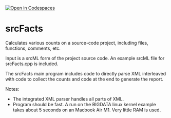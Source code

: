 [![Open in Codespaces](https://classroom.github.com/assets/launch-codespace-f4981d0f882b2a3f0472912d15f9806d57e124e0fc890972558857b51b24a6f9.svg)](https://classroom.github.com/open-in-codespaces?assignment_repo_id=9798016)
# srcFacts

Calculates various counts on a source-code project, including files, functions,
comments, etc.

Input is a srcML form of the project source code. An example srcML file for srcFacts.cpp
is included.

The srcFacts main program includes code to directly parse XML interleaved with code
to collect the counts and code at the end to generate the report.

Notes:
* The integrated XML parser handles all parts of XML.
* Program should be fast. A run on the BIGDATA linux kernel example takes about 5 seconds
on an Macbook Air M1. Very little RAM is used.
